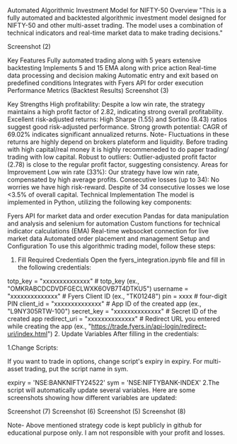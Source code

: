 Automated Algorithmic Investment Model for NIFTY-50
Overview
"This is a fully automated and backtested algorithmic investment model designed for NIFTY-50 and other multi-asset trading. The model uses a combination of technical indicators and real-time market data to make trading decisions."

Screenshot (2)

Key Features
Fully automated trading along with 5 years extensive backtesting
Implements 5 and 15 EMA along with price action
Real-time data processing and decision making
Automatic entry and exit based on predefined conditions
Integrates with Fyers API for order execution
Performance Metrics (Backtest Results)
Screenshot (3)

Key Strengths
High profitability: Despite a low win rate, the strategy maintains a high profit factor of 2.82, indicating strong overall profitability.
Excellent risk-adjusted returns: High Sharpe (1.55) and Sortino (8.43) ratios suggest good risk-adjusted performance.
Strong growth potential: CAGR of 69.02% indicates significant annualized returns. Note- Fluctuations in these returns are highly depend on brokers plateform and liquidity. Before trading with high capital/real money it is highly recommeneded to do paper trading/ trading with low capital.
Robust to outliers: Outlier-adjusted profit factor (2.78) is close to the regular profit factor, suggesting consistency.
Areas for Improvement
Low win rate (33%): Our strategy have low win rate, compensated by high average profits.
Consecutive losses (up to 34): No worries we have high risk-reward. Despite of 34 consecutive losses we lose <3.5% of overall capital.
Technical Implementation
The model is implemented in Python, utilizing the following key components:

Fyers API for market data and order execution
Pandas for data manipulation and analysis and selenium for automation
Custom functions for technical indicator calculations (EMA)
Real-time websocket connection for live market data
Automated order placement and management
Setup and Configuration
To use this algorithmic trading model, follow these steps:

1. Fill Required Credentials
Open the fyers_integration.ipynb file and fill in the following credentials:

totp_key = "xxxxxxxxxxxxxx"  # totp_key (ex., "OMKRABCDCDVDFGECLWXK6OVB7T4DTKU5")
username = "xxxxxxxxxxxxxx"  # Fyers Client ID (ex., "TK01248")
pin = xxxx  # four-digit PIN
client_id = "xxxxxxxxxxxxxx"  # App ID of the created app (ex., "L9NY305RTW-100")
secret_key = "xxxxxxxxxxxxxx"  # Secret ID of the created app
redirect_uri = "xxxxxxxxxxxxxx"  # Redirect URL you entered while creating the app (ex., "https://trade.fyers.in/api-login/redirect-uri/index.html")
2. Update Variables
After filling in the credentials:

1.Change Scripts:

If you want to trade in options, change script's expiry in expiry. For multi-asset trading, put the script name in sym.

expiry = 'NSE:BANKNIFTY24522'
sym = 'NSE:NIFTYBANK-INDEX'
2.The script will automatically update several variables. Here are some screenshots showing how different variables are updated:

Screenshot (7) Screenshot (6) Screenshot (5) Screenshot (8)

Note- Above mentioned strategy code is kept publicly in github for educational purpose only. I am not responsible with your profit and losses.
